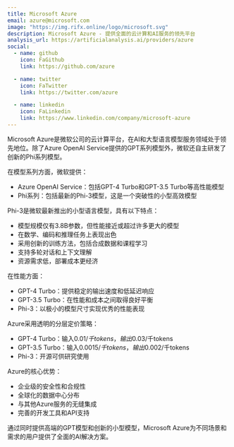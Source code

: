 ```yaml
---
title: Microsoft Azure
email: azure@microsoft.com
image: "https://img.rifx.online/logo/microsoft.svg"
description: Microsoft Azure - 提供全面的云计算和AI服务的领先平台
analysis_url: https://artificialanalysis.ai/providers/azure
social:
  - name: github
    icon: FaGithub
    link: https://github.com/azure

  - name: twitter
    icon: FaTwitter
    link: https://twitter.com/azure

  - name: linkedin
    icon: FaLinkedin
    link: https://www.linkedin.com/company/microsoft-azure
---
```


Microsoft Azure是微软公司的云计算平台，在AI和大型语言模型服务领域处于领先地位。除了Azure OpenAI Service提供的GPT系列模型外，微软还自主研发了创新的Phi系列模型。

在模型系列方面，微软提供：
- Azure OpenAI Service：包括GPT-4 Turbo和GPT-3.5 Turbo等高性能模型
- Phi系列：包括最新的Phi-3模型，这是一个突破性的小型高效模型

Phi-3是微软最新推出的小型语言模型，具有以下特点：
- 模型规模仅有3.8B参数，但性能接近或超过许多更大的模型
- 在数学、编码和推理任务上表现出色
- 采用创新的训练方法，包括合成数据和课程学习
- 支持多轮对话和上下文理解
- 资源需求低，部署成本更经济

在性能方面：
- GPT-4 Turbo：提供稳定的输出速度和低延迟响应
- GPT-3.5 Turbo：在性能和成本之间取得良好平衡
- Phi-3：以极小的模型尺寸实现优秀的性能表现

Azure采用透明的分层定价策略：
- GPT-4 Turbo：输入$0.01/千tokens，输出$0.03/千tokens
- GPT-3.5 Turbo：输入$0.0015/千tokens，输出$0.002/千tokens
- Phi-3：开源可供研究使用

Azure的核心优势：
- 企业级的安全性和合规性
- 全球化的数据中心分布
- 与其他Azure服务的无缝集成
- 完善的开发工具和API支持

通过同时提供高端的GPT模型和创新的小型模型，Microsoft Azure为不同场景和需求的用户提供了全面的AI解决方案。
